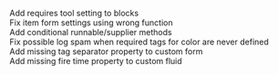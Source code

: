 Add requires tool setting to blocks  
Fix item form settings using wrong function  
Add conditional runnable/supplier methods  
Fix possible log spam when required tags for color are never defined  
Add missing tag separator property to custom form  
Add missing fire time property to custom fluid  
